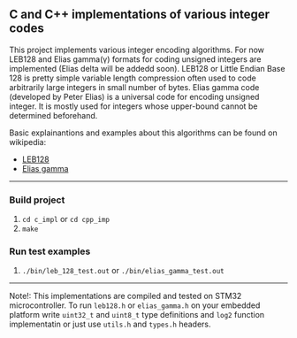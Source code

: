 ## C and C++ implementations of various integer codes

This project implements various integer encoding algorithms. For now LEB128 and Elias gamma(γ) formats for coding unsigned integers are implemented (Elias delta will be addedd soon).
LEB128 or Little Endian Base 128 is pretty simple variable length compression often used to code arbitrarily large integers in small number of bytes. 
Elias gamma code (developed by Peter Elias) is a universal code for encoding unsigned integer. It is mostly used for integers whose upper-bound cannot be determined beforehand.

Basic explainantions and examples about this algorithms can be found on wikipedia:
* [LEB128](https://en.wikipedia.org/wiki/LEB128)
* [Elias gamma](https://en.wikipedia.org/wiki/Elias_gamma_coding)

___
### Build project
1. `cd c_impl` or `cd cpp_imp`
2. `make`

### Run test examples
1. `./bin/leb_128_test.out` or `./bin/elias_gamma_test.out`

___
Note!: This implementations are compiled and tested on STM32 microcontroller. To run `leb128.h` or `elias_gamma.h` on your embedded platform write `uint32_t` and `uint8_t` type definitions and `log2` function implementatin or just use `utils.h` and `types.h` headers.